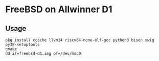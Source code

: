 # FreeBSD on Allwinner D1

## Usage

```
pkg install ccache llvm14 riscv64-none-elf-gcc python3 bison swig py38-setuptools
gmake
dd if=freebsd-d1.img of=/dev/mmc0
```

